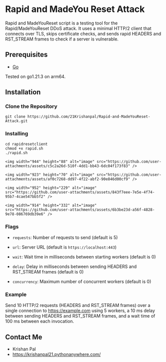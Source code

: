# Rapid and MadeYou Reset Attack

Rapid and MadeYouReset script is a testing tool for the Rapid/MadeYouReset DDoS attack. It uses a minimal HTTP/2 client that connects over TLS, skips certificate checks, and sends rapid HEADERS and RST_STREAM frames to check if a server is vulnerable. 

## Prerequisites

- [Go](https://golang.org/dl/)

Tested on go1.21.3 on arm64.  

## Installation

### Clone the Repository

```
git clone https://github.com/21Krishanpal/Rapid-and-MadeYouReset-Attack.git
```

### Installing

```
cd rapidresetclient
chmod +x rapid.sh
./rapid.sh

<img width="944" height="88" alt="image" src="https://github.com/user-attachments/assets/c5c2a26d-510f-4dd1-bb43-6dc04f173f83" />

<img width="923" height="70" alt="image" src="https://github.com/user-attachments/assets/af0c7268-dd97-4f22-abf2-90e846d00cf9" />

<img width="952" height="229" alt="image" src="https://github.com/user-attachments/assets/843f7eee-7e5e-4f74-95b7-4cae547bb5f2" />

<img width="914" height="332" alt="image" src="https://github.com/user-attachments/assets/6b3be23d-a56f-4828-9e78-086769db39e6" />

```

### Flags

- `requests`: Number of requests to send (default is 5)

- `url`: Server URL (default is `https://localhost:443`)

- `wait`: Wait time in milliseconds between starting workers (default is 0)

- `delay`: Delay in milliseconds between sending HEADERS and RST_STREAM frames (default is 0)

- `concurrency`: Maximum number of concurrent workers (default is 0)

### Example

Send 10 HTTP/2 requests (HEADERS and RST_STREAM frames) over a single connection to https://example.com using 5 workers, a 10 ms delay between sending HEADERS and RST_STREAM frames, and a wait time of 100 ms between each invocation.

## Contact Me

-  Krishan Pal
-  https://krishanpal21.pythonanywhere.com/



